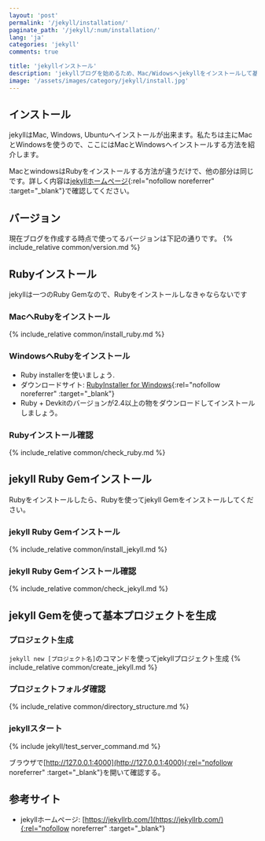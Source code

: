 ```yaml
---
layout: 'post'
permalink: '/jekyll/installation/'
paginate_path: '/jekyll/:num/installation/'
lang: 'ja'
categories: 'jekyll'
comments: true

title: 'jekyllインストール'
description: 'jekyllブログを始めるため、Mac/Widowsへjekyllをインストールして基本プロジェクトを生成しましょう。'
image: '/assets/images/category/jekyll/install.jpg'
---
```


## インストール
jekyllはMac, Windows, Ubuntuへインストールが出来ます。私たちは主にMacとWindowsを使うので、ここにはMacとWindowsへインストールする方法を紹介します。

MacとwindowsはRubyをインストールする方法が違うだけで、他の部分は同じです。詳しく内容は[jekyllホームページ](https://jekyllrb.com/docs/installation/){:rel="nofollow noreferrer" :target="_blank"}で確認してください。

## バージョン
現在ブログを作成する時点で使ってるバージョンは下記の通りです。
{% include_relative common/version.md %}

## Rubyインストール
jekyllは一つのRuby Gemなので、Rubyをインストールしなきゃならないです

### MacへRubyをインストール
{% include_relative common/install_ruby.md %}

### WindowsへRubyをインストール
- Ruby installerを使いましょう.
- ダウンロードサイト: [RubyInstaller for Windows](https://rubyinstaller.org/downloads/){:rel="nofollow noreferrer" :target="_blank"}
- Ruby + Devkitのバージョンが2.4以上の物をダウンロードしてインストールしましょう。

### Rubyインストール確認
{% include_relative common/check_ruby.md %}

## jekyll Ruby Gemインストール
Rubyをインストールしたら、Rubyを使ってjekyll Gemをインストールしてください。

### jekyll Ruby Gemインストール
{% include_relative common/install_jekyll.md %}

### jekyll Ruby Gemインストール確認
{% include_relative common/check_jekyll.md %}

## jekyll Gemを使って基本プロジェクトを生成
### プロジェクト生成
```jekyll new [プロジェクト名]```のコマンドを使ってjekyllプロジェクト生成
{% include_relative common/create_jekyll.md %}

### プロジェクトフォルダ確認
{% include_relative common/directory_structure.md %}

### jekyllスタート
{% include jekyll/test_server_command.md %}

ブラウザで[http://127.0.0.1:4000](http://127.0.0.1:4000){:rel="nofollow noreferrer" :target="_blank"}を開いて確認する。

## 参考サイト
- jekyllホームページ: [https://jekyllrb.com/](https://jekyllrb.com/){:rel="nofollow noreferrer" :target="_blank"}